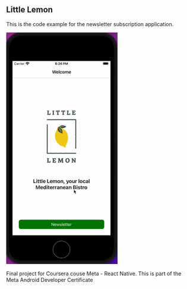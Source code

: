 ## Little Lemon

This is the code example for the newsletter subscription application.

![](little_lemon.gif)

Final project for Coursera couse Meta - React Native. This is part of the Meta Android Developer Certificate
